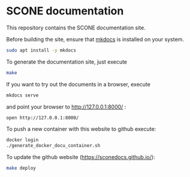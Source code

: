 # SCONE documentation

This repository contains the SCONE documentation site. 


Before building the site, ensure that [mkdocs](http://www.mkdocs.org/) is installed on your system. 

```bash
sudo apt install -y mkdocs
```

To generate the documentation site, just execute 

```bash
make
```

If you want to try out the documents in a browser, execute

```bash
mkdocs serve
```

and point your browser to http://127.0.0.1:8000/ :

```bash
open http://127.0.0.1:8000/
```


To push a new container with this website to github execute:

```bash
docker login
./generate_docker_docu_container.sh
```

To update the github website (https://sconedocs.github.io/):

```bash
make deploy
```


